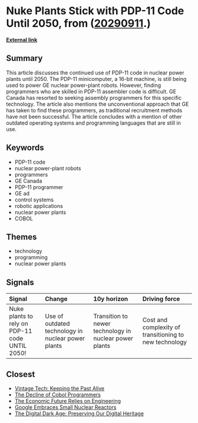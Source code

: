 # __Nuke Plants Stick with PDP-11 Code Until 2050__, from ([20290911](https://kghosh.substack.com/p/20290911).)

__[External link](https://www.theregister.com/2013/06/19/nuke_plants_to_keep_pdp11_until_2050/)__



## Summary

This article discusses the continued use of PDP-11 code in nuclear power plants until 2050. The PDP-11 minicomputer, a 16-bit machine, is still being used to power GE nuclear power-plant robots. However, finding programmers who are skilled in PDP-11 assembler code is difficult. GE Canada has resorted to seeking assembly programmers for this specific technology. The article also mentions the unconventional approach that GE has taken to find these programmers, as traditional recruitment methods have not been successful. The article concludes with a mention of other outdated operating systems and programming languages that are still in use.

## Keywords

* PDP-11 code
* nuclear power-plant robots
* programmers
* GE Canada
* PDP-11 programmer
* GE ad
* control systems
* robotic applications
* nuclear power plants
* COBOL

## Themes

* technology
* programming
* nuclear power plants

## Signals

| Signal                                         | Change                                             | 10y horizon                                            | Driving force                                          |
|:-----------------------------------------------|:---------------------------------------------------|:-------------------------------------------------------|:-------------------------------------------------------|
| Nuke plants to rely on PDP-11 code UNTIL 2050! | Use of outdated technology in nuclear power plants | Transition to newer technology in nuclear power plants | Cost and complexity of transitioning to new technology |

## Closest

* [Vintage Tech: Keeping the Past Alive](2a98922fc3676ea6365782ce075cf589)
* [The Decline of Cobol Programmers](6062bbe324042e8bde50ca43b821a182)
* [The Economic Future Relies on Engineering](2d51ddcfa13e2cdd1c310390ce104eb8)
* [Google Embraces Small Nuclear Reactors](f9ef1fc984ab921e2f13d2c53db0a066)
* [The Digital Dark Age: Preserving Our Digital Heritage](86e67181c4dcbce08848023aa2929bcb)